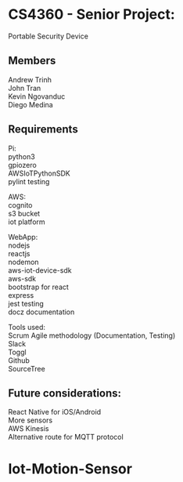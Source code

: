 # CS4360 - Senior Project:  
Portable Security Device  

Members  
-----------------  
Andrew Trinh  
John Tran  
Kevin Ngovanduc  
Diego Medina  

Requirements  
-----------------  
Pi:  
  python3  
  gpiozero  
  AWSIoTPythonSDK  
  pylint testing  
  
AWS:  
  cognito  
  s3 bucket  
  iot platform  

WebApp:  
  nodejs  
  reactjs  
  nodemon  
  aws-iot-device-sdk  
  aws-sdk  
  bootstrap for react  
  express  
  jest testing  
  docz documentation  

Tools used:  
  Scrum Agile methodology (Documentation, Testing)    
  Slack  
  Toggl  
  Github  
  SourceTree  
  
Future considerations:  
-----------------  
React Native for iOS/Android  
More sensors  
AWS Kinesis  
Alternative route for MQTT protocol  



# Iot-Motion-Sensor
